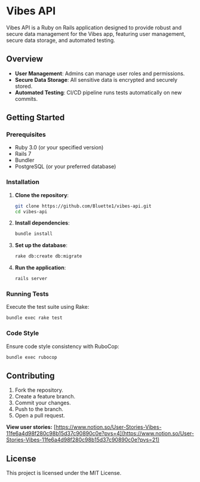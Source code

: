 # Vibes API

Vibes API is a Ruby on Rails application designed to provide robust and secure data management for the Vibes app, featuring user management, secure data storage, and automated testing.

## Overview

- **User Management**: Admins can manage user roles and permissions.
- **Secure Data Storage**: All sensitive data is encrypted and securely stored.
- **Automated Testing**: CI/CD pipeline runs tests automatically on new commits.

## Getting Started

### Prerequisites

- Ruby 3.0 (or your specified version)
- Rails 7
- Bundler
- PostgreSQL (or your preferred database)

### Installation

1. **Clone the repository**:

   ```bash
   git clone https://github.com/Bluette1/vibes-api.git
   cd vibes-api
   ```

2. **Install dependencies**:

   ```bash
   bundle install
   ```

3. **Set up the database**:

   ```bash
   rake db:create db:migrate
   ```

4. **Run the application**:
   ```bash
   rails server
   ```

### Running Tests

Execute the test suite using Rake:

```bash
bundle exec rake test
```

### Code Style

Ensure code style consistency with RuboCop:

```bash
bundle exec rubocop
```

## Contributing

1. Fork the repository.
2. Create a feature branch.
3. Commit your changes.
4. Push to the branch.
5. Open a pull request.


**View user stories:** [https://www.notion.so/User-Stories-Vibes-11fe6a4d98f280c98b15d37c90890c0e?pvs=4](https://www.notion.so/User-Stories-Vibes-11fe6a4d98f280c98b15d37c90890c0e?pvs=21)

## License

This project is licensed under the MIT License.
